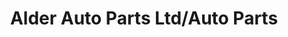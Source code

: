 ---
title: "Alder Auto Parts Ltd/Auto Parts"
url: /surrey/alder-auto-parts-ltd-auto-parts/
shop: car parts
---